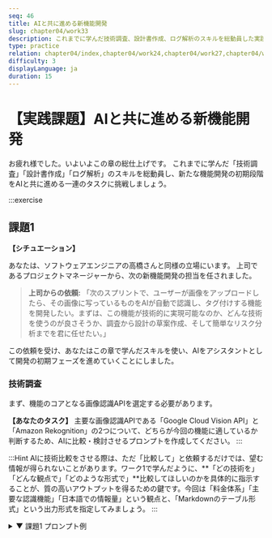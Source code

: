 ```yaml
---
seq: 46
title: AIと共に進める新機能開発
slug: chapter04/work33
description: これまでに学んだ技術調査、設計書作成、ログ解析のスキルを総動員した実践的な課題に取り組む
type: practice
relation: chapter04/index,chapter04/work24,chapter04/work27,chapter04/work30
difficulty: 3
displayLanguage: ja
duration: 15
---
```


# 【実践課題】AIと共に進める新機能開発

お疲れ様でした。いよいよこの章の総仕上げです。
これまでに学んだ「技術調査」「設計書作成」「ログ解析」のスキルを総動員し、新たな機能開発の初期段階をAIと共に進める一連のタスクに挑戦しましょう。

:::exercise
## 課題1
**【シチュエーション】**

あなたは、ソフトウェアエンジニアの高橋さんと同様の立場にいます。
上司であるプロジェクトマネージャーから、次の新機能開発の担当を任されました。

> **上司からの依頼:**
> 「次のスプリントで、ユーザーが画像をアップロードしたら、その画像に写っているものをAIが自動で認識し、タグ付けする機能を開発したい。まずは、この機能が技術的に実現可能なのか、どんな技術を使うのが良さそうか、調査から設計の草案作成、そして簡単なリスク分析までを君に任せたい。」

この依頼を受け、あなたはこの章で学んだスキルを使い、AIをアシスタントとして開発の初期フェーズを進めていくことにしました。

### 技術調査

まず、機能のコアとなる画像認識APIを選定する必要があります。

**【あなたのタスク】**
主要な画像認識APIである「Google Cloud Vision API」と「Amazon Rekognition」の2つについて、どちらが今回の機能に適しているか判断するため、AIに比較・検討させるプロンプトを作成してください。
:::

:::Hint
AIに技術比較をさせる際は、ただ「比較して」と依頼するだけでは、望む情報が得られないことがあります。ワーク1で学んだように、**「どの技術を」「どんな観点で」「どのような形式で」**比較してほしいのかを具体的に指示することが、質の高いアウトプットを得るための鍵です。今回は「料金体系」「主要な認識機能」「日本語での情報量」という観点と、「Markdownのテーブル形式」という出力形式を指定してみましょう。
:::

<details>
<summary>▼ 課題1 プロンプト例</summary>

```
あなたは、クラウドサービスに詳しいソフトウェアエンジニアです。
現在、Webサービスに「画像認識による自動タグ付け機能」を実装するための技術選定を行っています。

主要な画像認識APIである「Google Cloud Vision API」と「Amazon Rekognition」について、以下の観点で比較し、結果をMarkdownのテーブル形式でまとめてください。

# 比較の観点
- 料金体系
- 主要な認識機能（物体検出、ラベル検出など）
- 日本語での情報量（ドキュメントや技術ブログの多さ）
```

</details>
